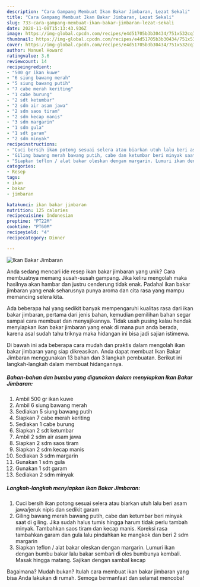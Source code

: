 ```yaml
---
description: "Cara Gampang Membuat Ikan Bakar Jimbaran, Lezat Sekali"
title: "Cara Gampang Membuat Ikan Bakar Jimbaran, Lezat Sekali"
slug: 733-cara-gampang-membuat-ikan-bakar-jimbaran-lezat-sekali
date: 2020-11-08T15:13:43.936Z
image: https://img-global.cpcdn.com/recipes/e4d51705b3b30434/751x532cq70/ikan-bakar-jimbaran-foto-resep-utama.jpg
thumbnail: https://img-global.cpcdn.com/recipes/e4d51705b3b30434/751x532cq70/ikan-bakar-jimbaran-foto-resep-utama.jpg
cover: https://img-global.cpcdn.com/recipes/e4d51705b3b30434/751x532cq70/ikan-bakar-jimbaran-foto-resep-utama.jpg
author: Manuel Howard
ratingvalue: 3.6
reviewcount: 14
recipeingredient:
- "500 gr ikan kuwe"
- "6 siung bawang merah"
- "5 siung bawang putih"
- "7 cabe merah keriting"
- "1 cabe burung"
- "2 sdt ketumbar"
- "2 sdm air asam jawa"
- "2 sdm saos tiram"
- "2 sdm kecap manis"
- "3 sdm margarin"
- "1 sdm gula"
- "1 sdt garam"
- "2 sdm minyak"
recipeinstructions:
- "Cuci bersih ikan potong sesuai selera atau biarkan utuh lalu beri asam jawa/jeruk nipis dan sedikit garam"
- "Giling bawang merah bawang putih, cabe dan ketumbar beri minyak saat di giling. Jika sudah halus tumis hingga harum tidak perlu tambah minyak. Tambahkan saos tiram dan kecap manis. Koreksi rasa tambahkan garam dan gula lalu pindahkan ke mangkok dan beri 2 sdm margarin"
- "Siapkan teflon / alat bakar oleskan dengan margarin. Lumuri ikan dengan bumbu bakar lalu bakar sembari di oles bumbunya kembali. Masak hingga matang. Sajikan dengan sambal kecap"
categories:
- Resep
tags:
- ikan
- bakar
- jimbaran

katakunci: ikan bakar jimbaran 
nutrition: 125 calories
recipecuisine: Indonesian
preptime: "PT22M"
cooktime: "PT60M"
recipeyield: "4"
recipecategory: Dinner

---
```



![Ikan Bakar Jimbaran](https://img-global.cpcdn.com/recipes/e4d51705b3b30434/751x532cq70/ikan-bakar-jimbaran-foto-resep-utama.jpg)

Anda sedang mencari ide resep ikan bakar jimbaran yang unik? Cara membuatnya memang susah-susah gampang. Jika keliru mengolah maka hasilnya akan hambar dan justru cenderung tidak enak. Padahal ikan bakar jimbaran yang enak seharusnya punya aroma dan cita rasa yang mampu memancing selera kita.



Ada beberapa hal yang sedikit banyak mempengaruhi kualitas rasa dari ikan bakar jimbaran, pertama dari jenis bahan, kemudian pemilihan bahan segar sampai cara membuat dan menyajikannya. Tidak usah pusing kalau hendak menyiapkan ikan bakar jimbaran yang enak di mana pun anda berada, karena asal sudah tahu triknya maka hidangan ini bisa jadi sajian istimewa.


Di bawah ini ada beberapa cara mudah dan praktis dalam mengolah ikan bakar jimbaran yang siap dikreasikan. Anda dapat membuat Ikan Bakar Jimbaran menggunakan 13 bahan dan 3 langkah pembuatan. Berikut ini langkah-langkah dalam membuat hidangannya.

<!--inarticleads1-->

##### Bahan-bahan dan bumbu yang digunakan dalam menyiapkan Ikan Bakar Jimbaran:

1. Ambil 500 gr ikan kuwe
1. Ambil 6 siung bawang merah
1. Sediakan 5 siung bawang putih
1. Siapkan 7 cabe merah keriting
1. Sediakan 1 cabe burung
1. Siapkan 2 sdt ketumbar
1. Ambil 2 sdm air asam jawa
1. Siapkan 2 sdm saos tiram
1. Siapkan 2 sdm kecap manis
1. Sediakan 3 sdm margarin
1. Gunakan 1 sdm gula
1. Gunakan 1 sdt garam
1. Sediakan 2 sdm minyak




<!--inarticleads2-->

##### Langkah-langkah menyiapkan Ikan Bakar Jimbaran:

1. Cuci bersih ikan potong sesuai selera atau biarkan utuh lalu beri asam jawa/jeruk nipis dan sedikit garam
1. Giling bawang merah bawang putih, cabe dan ketumbar beri minyak saat di giling. Jika sudah halus tumis hingga harum tidak perlu tambah minyak. Tambahkan saos tiram dan kecap manis. Koreksi rasa tambahkan garam dan gula lalu pindahkan ke mangkok dan beri 2 sdm margarin
1. Siapkan teflon / alat bakar oleskan dengan margarin. Lumuri ikan dengan bumbu bakar lalu bakar sembari di oles bumbunya kembali. Masak hingga matang. Sajikan dengan sambal kecap




Bagaimana? Mudah bukan? Itulah cara membuat ikan bakar jimbaran yang bisa Anda lakukan di rumah. Semoga bermanfaat dan selamat mencoba!
